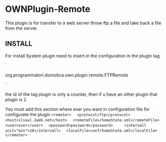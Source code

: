 OWNPlugin-Remote
================
This plugin is for transfer to a web server throw ftp a file and take back a file from the server.

INSTALL
-------

For install System plugin need to insert in the configuration in the plugin tag

`<plugin>

  <plugin id="1">org.programmatori.domotica.own.plugin.remote.FTPRemote</plugin>
  
<plugin>`

the id of the tag plugin is only a counter, then if u have an other plugin that plugin is 2.

You must add this section where ever you want in configuration file for configurate the plugin
`<remoter>`
`  <protocol>ftp</protocol>`
`  <host>ilsaul.2web.net</host>`
`  <remoteFile>/homeState.xml</remoteFile>`
`  <user>user</user>`
`  <password>password</password>`
`  `
`  <intervall unit="min">10</intervall>`
`  <localFile>conf/homeState.xml</localFile>`
`</remoter>`

